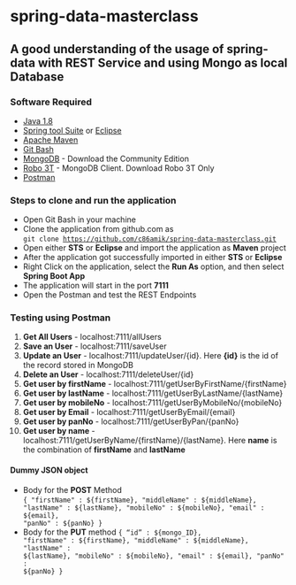 # spring-data-masterclass

## A good understanding of the usage of spring-data with REST Service and using Mongo as local Database

### Software Required
* [Java 1.8](https://www.oracle.com/in/java/technologies/javase/javase-jdk8-downloads.html)
* [Spring tool Suite](https://spring.io/tools) or [Eclipse](https://www.eclipse.org/downloads/packages/release/helios/sr1/eclipse-ide-java-developers)
* [Apache Maven](https://maven.apache.org/download.cgi)
* [Git Bash](https://gramfile.com/git-bash-download/)
* [MongoDB](https://www.mongodb.com/try/download/community) - Download the Community Edition
* [Robo 3T](https://robomongo.org/download) - MongoDB Client. Download Robo 3T Only
* [Postman](https://www.postman.com/downloads/)


### Steps to clone and run the application
* Open Git Bash in your machine
* Clone the application from github.com as   
<code>git clone https://github.com/c86amik/spring-data-masterclass.git</code>
* Open either <strong>STS</strong> or <strong>Eclipse</strong> and import the application as <strong>Maven</strong> project
* After the application got successfully imported in either <strong>STS</strong> or <strong>Eclipse</strong>
* Right Click on the application, select the <strong>Run As</strong> option, and then select <strong>Spring Boot App</strong>
* The application will start in the port <strong>7111</strong>
* Open the Postman and test the REST Endpoints

### Testing using Postman
<ol>
<li><strong>Get All Users</strong> - localhost:7111/allUsers</li>
<li><strong>Save an User</strong> - localhost:7111/saveUser</li>
<li><strong>Update an User</strong> - localhost:7111/updateUser/{id}. Here <strong>{id}</strong> is the id of the record stored in MongoDB</li>
<li><strong>Delete an User</strong> - localhost:7111/deleteUser/{id}</li>
<li><strong>Get user by firstName</strong> - localhost:7111/getUserByFirstName/{firstName}</li>
<li><strong>Get user by lastName</strong> - localhost:7111/getUserByLastName/{lastName}</li>
<li><strong>Get user by mobileNo</strong> - localhost:7111/getUserByMobileNo/{mobileNo}</li>
<li><strong>Get user by Email</strong> - localhost:7111/getUserByEmail/{email}</li>
<li><strong>Get user by panNo</strong> - localhost:7111/getUserByPan/{panNo}</li>
<li><strong>Get user by name</strong> - localhost:7111/getUserByName/{firstName}/{lastName}. Here <strong>name</strong> is the combination of <strong>firstName</strong> and <strong>lastName</strong></li>
</ol>

#### Dummy JSON object
* Body for the <strong>POST</strong> Method   
<code>{
	"firstName" : ${firstName},
	"middleName" : ${middleName},
	"lastName" : ${lastName},
	"mobileNo" : ${mobileNo},
	"email" : ${email},
	"panNo" : ${panNo}
}</code>
* Body for the <strong>PUT</strong> method
<code>{
	“id” : ${mongo_ID},
	"firstName" : ${firstName},
	"middleName" : ${middleName},
	"lastName" : ${lastName},
	"mobileNo" : ${mobileNo},
	"email" : ${email},
	"panNo" : ${panNo}
}</code>

	